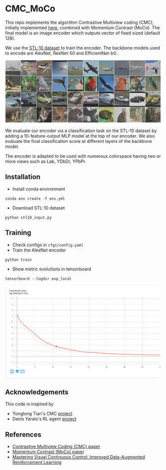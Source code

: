 # CMC_MoCo
This repo implements the algorithm Contrastive Multiview coding (CMC), initially implemented [here](https://github.com/HobbitLong/CMC/), combined with Momentum Contrast (MoCo).
The final model is an image encoder which outputs vector of fixed sized (default 128).

We use the [STL-10 dataset](https://cs.stanford.edu/~acoates/stl10/) to train the encoder. The backbone models used to encode are AlexNet, ResNet-50 and EfficientNet-b0.

<p align="center">
  <img src="figures/stl10.png" width="700">
</p>

We evaluate our encoder via a classification task on the STL-10 dataset by adding a 10-feature-output MLP model at the top of our encoder. We also evaluate 
the final classification score at different layers of the backbone model.

The encoder is adapted to be used with numerous colorspace having two or more views such as Lab, YDbDr, YPbPr.

## Installation

* Install conda environment
```shell
conda env create -f env.yml
```
* Download STL-10 dataset
```shell
python stl10_input.py
```

## Training

* Check configs in ``cfgs/config.yaml``
* Train the AlexNet encoder
```shell
python train
```
* Show metric evolutions in tensorboard
```shell
tensorboard --logdir exp_local
```
<p align="center">
  <img src="figures/training.png" width="500" height="300">
</p>

## Acknowledgements
This code is inspired by
* Yonglong Tian's CMC [project](https://github.com/HobbitLong/CMC)
* Denis Yarats's RL agent [project](https://github.com/facebookresearch/drqv2)

## References
* [Contrastive Multiview Coding (CMC) paper](https://arxiv.org/abs/1906.05849)
* [Momentum Contrast (MoCo) paper](https://arxiv.org/abs/1911.05722)
* [Mastering Visual Continuous Control: Improved Data-Augmented Reinforcement Learning](https://arxiv.org/abs/2107.09645)
